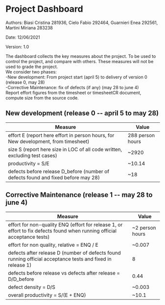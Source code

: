 # Project Dashboard

Authors: Biasi Cristina 281936, Cielo Fabio 292464, Guarnieri Enea 292561, Martini Miriana 283238

Date: 12/06/2021

Version: 1.0

The dashboard collects the key measures about the project.
To be used to control the project, and compare with others. These measures will not be used to grade the project. <br>
We consider two phases: <br>
-New development: From project start (april 5) to delivery of version 0 (release 0, may 28) <br>
-Corrective Maintenance: fix of defects (if any)  (may 28 to june 4)   <br>
Report effort figures from the timesheet or timesheetCR document, compute size from the source code.

## New development (release 0  -- april 5 to may 28)
| Measure| Value |
|---|---|
|effort E (report here effort in person hours, for New development, from timesheet)  |288 person hours|
|size S (report here size in LOC of all code written, excluding test cases)  |~2920|
|productivity = S/E |~10.14|
|defects before release D_before (number of defects found and fixed before may 28) |~18|




## Corrective Maintenance (release 1 -- may 28 to june 4)

| Measure | Value|
|---|---|
| effort for non-quality ENQ (effort for release 1, or effort to fix defects found when running official acceptance tests) |~2 person hours|
| effort for non quality, relative = ENQ / E |~0.007|
|defects after release D (number of defects found running official acceptance tests and  fixed in release 1) |8|
| defects before release vs defects after release = D/D_before |0.44|
|defect density = D/S|~0.003|
|overall productivity = S/(E + ENQ)|~10.1|
